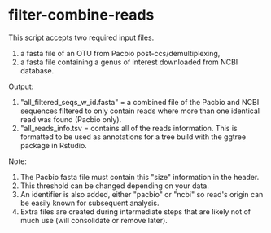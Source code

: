 # filter-combine-reads
This script accepts two required input files.
1) a fasta file of an OTU from Pacbio post-ccs/demultiplexing,
2) a fasta file containing a genus of interest downloaded from NCBI database. 

Output:
1) "all_filtered_seqs_w_id.fasta" = a combined file of the Pacbio and NCBI sequences filtered to only contain reads where more than one identical read was found (Pacbio only).
2) "all_reads_info.tsv = contains all of the reads information. This is formatted to be used as annotations for a tree build with the ggtree package in Rstudio.

Note:
1) The Pacbio fasta file must contain this "size" information in the header. 
2) This threshold can be changed depending on your data. 
3) An identifier is also added, either "pacbio" or "ncbi" so read's origin can be easily known for subsequent analysis.
4) Extra files are created during intermediate steps that are likely not of much use (will consolidate or remove later).
